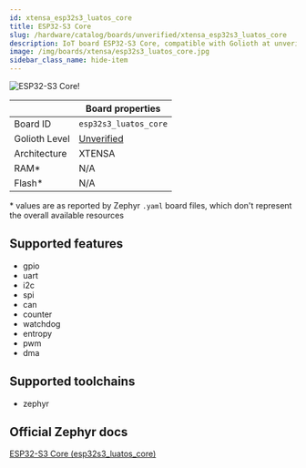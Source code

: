 ```yaml
---
id: xtensa_esp32s3_luatos_core
title: ESP32-S3 Core
slug: /hardware/catalog/boards/unverified/xtensa_esp32s3_luatos_core
description: IoT board ESP32-S3 Core, compatible with Golioth at unverified level.
image: /img/boards/xtensa/esp32s3_luatos_core.jpg
sidebar_class_name: hide-item
---
```


[//]: # (This is an auto-generated file, do not edit! Changes to it will be lost upon re-generation)

![ESP32-S3 Core!](/img/boards/xtensa/esp32s3_luatos_core.jpg "ESP32-S3 Core")

|                | Board properties     |
| -------------  | -------------------- |
| Board ID       | `esp32s3_luatos_core` |
| Golioth Level  | [Unverified](/hardware#unverified-boards) |
| Architecture   | XTENSA |
| RAM*           | N/A |
| Flash*         | N/A |

\* values are as reported by Zephyr `.yaml` board files, which don't represent the overall available resources



## Supported features

* gpio
* uart
* i2c
* spi
* can
* counter
* watchdog
* entropy
* pwm
* dma

## Supported toolchains

* zephyr

## Official Zephyr docs

[ESP32-S3 Core (esp32s3_luatos_core)](https://docs.zephyrproject.org/latest/boards/xtensa/esp32s3_luatos_core/doc/index.html)
